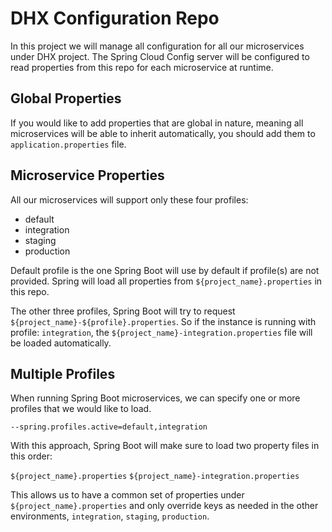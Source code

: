 # DHX Configuration Repo
In this project we will manage all configuration for all our microservices under DHX project. The Spring Cloud Config server will be configured to read properties from this repo for each microservice at runtime.

## Global Properties
If you would like to add properties that are global in nature, meaning all microservices will be able to inherit automatically, you should add them to `application.properties` file.

## Microservice Properties
All our microservices will support only these four profiles:
  - default
  - integration
  - staging
  - production
  
Default profile is the one Spring Boot will use by default if profile(s) are not provided. Spring will load all properties from `${project_name}.properties` in this repo.

The other three profiles, Spring Boot will try to request `${project_name}-${profile}.properties`. So if the instance is running with profile: `integration`, the `${project_name}-integration.properties` file will be loaded automatically.

## Multiple Profiles
When running Spring Boot microservices, we can specify one or more profiles that we would like to load.

`--spring.profiles.active=default,integration`

With this approach, Spring Boot will make sure to load two property files in this order:

  `${project_name}.properties`
  `${project_name}-integration.properties`
  
This allows us to have a common set of properties under `${project_name}.properties` and only override keys as needed in the other environments, `integration`, `staging`, `production`.
